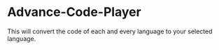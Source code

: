 # Advance-Code-Player
This will convert the code of each and every language to your selected language.

